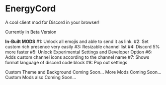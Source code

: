 # EnergyCord
A cool client mod for Discord in your browser!

Currently in Beta Version

**In-Built MODS**
#1: Unlock all emojis and able to send it as link.
#2: Set custom rich presence very easily
#3: Resizable channel list
#4: Discord 5% more faster
#5: Unlock Experimental Settings and Developer Option
#6: Adds custom channel icons according to the channel name
#7: Shows format language of discord code block
#8: Pop out settings

Custom Theme and Background Coming Soon...
More Mods Coming Soon...
Custom Mods also Coming Soon...
